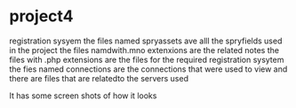 # project4
registration sysyem
the files named spryassets ave alll the spryfields used in the project
the files namdwith.mno extenxions are the related notes 
the files with .php extensions are the files for the required registration sysytem
the fies named connections are the connections that were used to view
and there are files that are relatedto the servers used


It has some screen shots of how it looks
